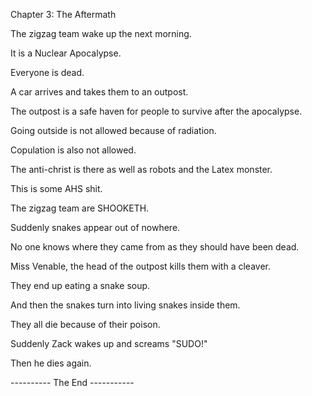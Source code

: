 Chapter 3: The Aftermath

The zigzag team wake up the next morning.

It is a Nuclear Apocalypse.

Everyone is dead.

A car arrives and takes them to an outpost.

The outpost is a safe haven for people to survive after the apocalypse.

Going outside is not allowed because of radiation.

Copulation is also not allowed.

The anti-christ is there as well as robots and the Latex monster.

This is some AHS shit.

The zigzag team are SHOOKETH.

Suddenly snakes appear out of nowhere.

No one knows where they came from as they should have been dead.

Miss Venable, the head of the outpost kills them with a cleaver.

They end up eating a snake soup.

And then the snakes turn into living snakes inside them.

They all die because of their poison.

Suddenly Zack wakes up and screams "SUDO!"

Then he dies again.

---------- The End -----------
